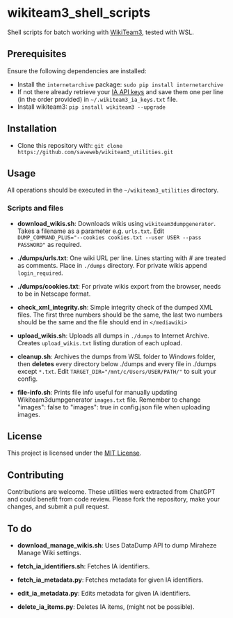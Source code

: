 # wikiteam3_shell_scripts

Shell scripts for batch working with [WikiTeam3](https://github.com/saveweb/wikiteam3), tested with WSL.

## Prerequisites

Ensure the following dependencies are installed:
* Install the `internetarchive` package: `sudo pip install internetarchive`
* If not there already retrieve your [IA API keys](http://www.archive.org/account/s3.php) and save them one per line (in the order provided) in `~/.wikiteam3_ia_keys.txt` file.
* Install wikiteam3: `pip install wikiteam3 --upgrade`

## Installation

* Clone this repository with: `git clone https://github.com/saveweb/wikiteam3_utilities.git`

## Usage

All operations should be executed in the `~/wikiteam3_utilities` directory.

### Scripts and files

* **download_wikis.sh**: Downloads wikis using `wikiteam3dumpgenerator`. Takes a filename as a parameter e.g. `urls.txt`. Edit `DUMP_COMMAND_PLUS="--cookies cookies.txt --user USER --pass PASSWORD"` as required.

* **./dumps/urls.txt**: One wiki URL per line. Lines starting with # are treated as comments. Place in `./dumps` directory. For private wikis append `login_required`.

* **./dumps/cookies.txt**: For private wikis export from the browser, needs to be in Netscape format.

* **check_xml_integrity.sh**: Simple integrity check of the dumped XML files. The first three numbers should be the same, the last two numbers should be the same and the file should end in `</mediawiki>`

* **upload_wikis.sh**: Uploads all dumps in `./dumps` to Internet Archive. Creates `upload_wikis.txt` listing duration of each upload.

* **cleanup.sh**: Archives the dumps from WSL folder to Windows folder, then **deletes** every directory below ./dumps and every file in ./dumps except `*.txt`. Edit `TARGET_DIR="/mnt/c/Users/USER/PATH/"` to suit your config.

* **file-info.sh**: Prints file info useful for manually updating Wikiteam3dumpgenerator `images.txt` file. Remember to change "images": false to "images": true in config.json file when uploading images.

## License

This project is licensed under the [MIT License](LICENSE).

## Contributing

Contributions are welcome. These utilities were extracted from ChatGPT and could benefit from code review. Please fork the repository, make your changes, and submit a pull request.

## To do

* **download_manage_wikis.sh**: Uses DataDump API to dump Miraheze Manage Wiki settings.

* **fetch_ia_identifiers.sh**: Fetches IA identifiers.

* **fetch_ia_metadata.py**: Fetches metadata for given IA identifiers.

* **edit_ia_metadata.py**: Edits metadata for given IA identifiers.

* **delete_ia_items.py**: Deletes IA items, (might not be possible).
